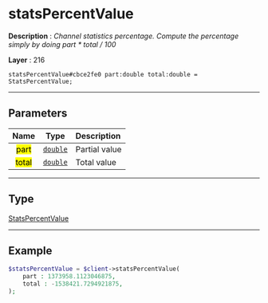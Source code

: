 # statsPercentValue

**Description** : *Channel statistics percentage\.
Compute the percentage simply by doing part \* total / 100*

**Layer** : 216

```tl
statsPercentValue#cbce2fe0 part:double total:double = StatsPercentValue;
```

---

## Parameters

| Name | Type | Description |
| :---: | :---: | :--- |
| <mark>part</mark> | [`double`](type/double) | Partial value |
| <mark>total</mark> | [`double`](type/double) | Total value |

---

## Type

[StatsPercentValue](type/StatsPercentValue)

---

## Example

```php
$statsPercentValue = $client->statsPercentValue(
	part : 1373958.1123046875,
	total : -1538421.7294921875,
);
```
